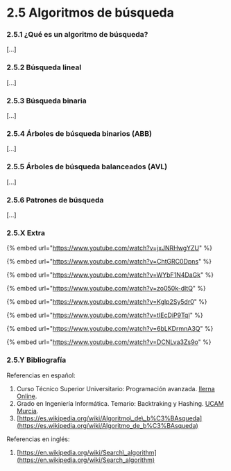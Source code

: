 # 2.5 Algoritmos de búsqueda

### 2.5.1 ¿Qué es un algoritmo de búsqueda?

\[...\]

### 2.5.2 Búsqueda lineal

\[...\]

### 2.5.3 Búsqueda binaria

\[...\]

### 2.5.4 Árboles de búsqueda binarios \(ABB\)

\[...\]

### 2.5.5 Árboles de búsqueda balanceados \(AVL\)

\[...\]

### 2.5.6 Patrones de búsqueda

\[...\]

### 2.5.X Extra

{% embed url="https://www.youtube.com/watch?v=jxJNRHwgYZU" %}

{% embed url="https://www.youtube.com/watch?v=ChtGRC0Dpns" %}

{% embed url="https://www.youtube.com/watch?v=WYbF1N4DaGk" %}

{% embed url="https://www.youtube.com/watch?v=zo050k-dltQ" %}

{% embed url="https://www.youtube.com/watch?v=Kglp2Sy5dr0" %}

{% embed url="https://www.youtube.com/watch?v=tIEcDiP9TqI" %}

{% embed url="https://www.youtube.com/watch?v=6bLKDrmnA3Q" %}

{% embed url="https://www.youtube.com/watch?v=DCNLva3Zs9o" %}

### 2.5.Y Bibliografía

Referencias en español:

1. Curso Técnico Superior Universitario: Programación avanzada. [Ilerna Online](https://www.ilerna.es/es/fp-universidad/programacion-avanzada-tecnico-superior-universitario-484).
2. Grado en Ingeniería Informática. Temario: Backtraking y Hashing. [UCAM Murcia](https://online.ucam.edu/estudios/grados/informatica-a-distancia).
3. [https://es.wikipedia.org/wiki/Algoritmo\_de\_b%C3%BAsqueda](https://es.wikipedia.org/wiki/Algoritmo_de_b%C3%BAsqueda)

Referencias en inglés:

1. [https://en.wikipedia.org/wiki/Search\_algorithm](https://en.wikipedia.org/wiki/Search_algorithm)

